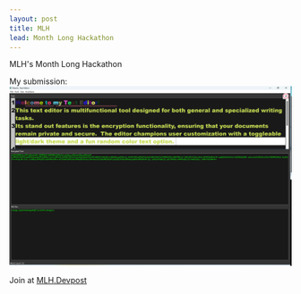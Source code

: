 ```yaml
---
layout: post
title: MLH 
lead: Month Long Hackathon
---
```


MLH's Month Long Hackathon

My submission: 
![Text_Editor Screenshot](_posts/Text_Editor_screenshot.png "Text_Editor screenshot") 

Join at [MLH.Devpost](https://hackfest-november.devpost.com/)